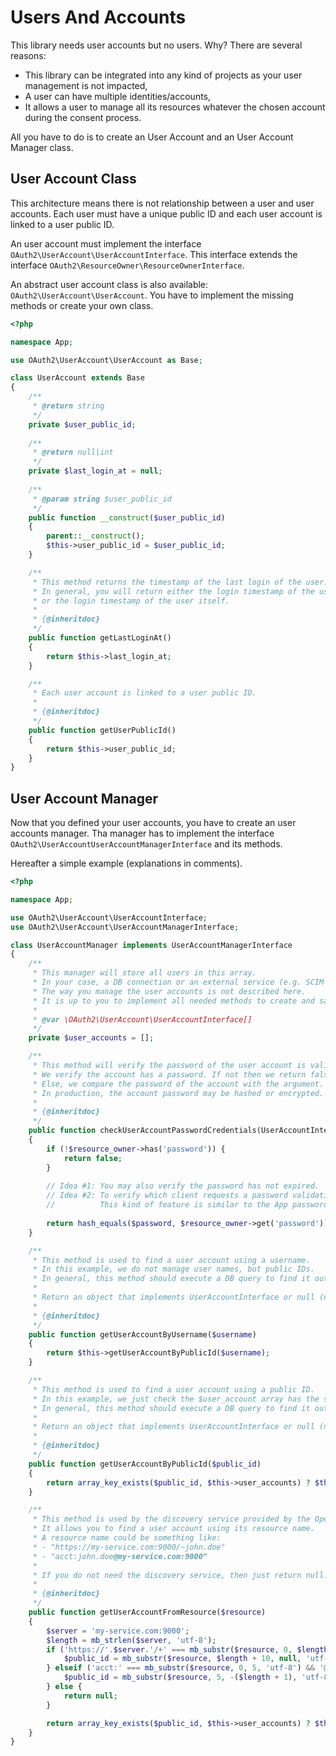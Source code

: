 # Users And Accounts

This library needs user accounts but no users. Why?
There are several reasons:

* This library can be integrated into any kind of projects as your user management is not impacted,
* A user can have multiple identities/accounts,
* It allows a user to manage all its resources whatever the chosen account during the consent process.

All you have to do is to create an User Account and an User Account Manager class.

## User Account Class

This architecture means there is not relationship between a user and user accounts.
Each user must have a unique public ID and each user account is linked to a user public ID.

An user account must implement the interface `OAuth2\UserAccount\UserAccountInterface`.
This interface extends the interface `OAuth2\ResourceOwner\ResourceOwnerInterface`.

An abstract user account class is also available: `OAuth2\UserAccount\UserAccount`.
You have to implement the missing methods or create your own class.

```php
<?php

namespace App;

use OAuth2\UserAccount\UserAccount as Base;

class UserAccount extends Base
{
    /**
     * @return string
     */
    private $user_public_id;
    
    /**
     * @return null|int
     */
    private $last_login_at = null;
    
    /**
     * @param string $user_public_id
     */
    public function __construct($user_public_id)
    {
        parent::__construct();
        $this->user_public_id = $user_public_id;
    }

    /**
     * This method returns the timestamp of the last login of the user.
     * In general, you will return either the login timestamp of the user with this user account
     * or the login timestamp of the user itself.
     * 
     * {@inheritdoc}
     */
    public function getLastLoginAt()
    {
        return $this->last_login_at;
    }

    /**
     * Each user account is linked to a user public ID.
     * 
     * {@inheritdoc}
     */
    public function getUserPublicId()
    {
        return $this->user_public_id;
    }
}
```

## User Account Manager

Now that you defined your user accounts, you have to create an user accounts manager.
Tha manager has to implement the interface `OAuth2\UserAccountUserAccountManagerInterface` and its methods.

Hereafter a simple example (explanations in comments).

```php
<?php

namespace App;

use OAuth2\UserAccount\UserAccountInterface;
use OAuth2\UserAccount\UserAccountManagerInterface;

class UserAccountManager implements UserAccountManagerInterface
{
    /**
     * This manager will store all users in this array.
     * In your case, a DB connection or an external service (e.g. SCIM server) should be better
     * The way you manage the user accounts is not described here.
     * It is up to you to implement all needed methods to create and save them.
     * 
     * @var \OAuth2\UserAccount\UserAccountInterface[]
     */
    private $user_accounts = [];

    /**
     * This method will verify the password of the user account is valid.
     * We verify the account has a password. If not then we return false; this means the request will be rejected.
     * Else, we compare the password of the account with the argument.
     * In production, the account password may be hashed or encrypted.
     * 
     * {@inheritdoc}
     */
    public function checkUserAccountPasswordCredentials(UserAccountInterface $resource_owner, $password)
    {
        if (!$resource_owner->has('password')) {
            return false;
        }
        
        // Idea #1: You may also verify the password has not expired.
        // Idea #2: To verify which client requests a password validation, you can associate a password to a client and log successful login attempts.
        //          This kind of feature is similar to the App password provided by Google (see https://support.google.com/mail/answer/185833?hl=en)
        
        return hash_equals($password, $resource_owner->get('password'));
    }

    /**
     * This method is used to find a user account using a username.
     * In this example, we do not manage user names, but public IDs.
     * In general, this method should execute a DB query to find it out.
     * 
     * Return an object that implements UserAccountInterface or null (not found)
     * 
     * {@inheritdoc}
     */
    public function getUserAccountByUsername($username)
    {
        return $this->getUserAccountByPublicId($username);
    }

    /**
     * This method is used to find a user account using a public ID.
     * In this example, we just check the $user_account array has the specified public ID as a key.
     * In general, this method should execute a DB query to find it out.
     * 
     * Return an object that implements UserAccountInterface or null (not found)
     * 
     * {@inheritdoc}
     */
    public function getUserAccountByPublicId($public_id)
    {
        return array_key_exists($public_id, $this->user_accounts) ? $this->user_accounts[$public_id] : null;
    }

    /**
     * This method is used by the discovery service provided by the OpenID Connect feature.
     * It allows you to find a user account using its resource name.
     * A resource name could be something like:
     * - "https://my-service.com:9000/~john.doe"
     * - "acct:john.doe@my-service.com:9000"
     * 
     * If you do not need the discovery service, then just return null.
     * 
     * {@inheritdoc}
     */
    public function getUserAccountFromResource($resource)
    {
        $server = 'my-service.com:9000';
        $length = mb_strlen($server, 'utf-8');
        if ('https://'.$server.'/+' === mb_substr($resource, 0, $length + 10, 'utf-8')) {
            $public_id = mb_substr($resource, $length + 10, null, 'utf-8');
        } elseif ('acct:' === mb_substr($resource, 0, 5, 'utf-8') && '@'.$server === mb_substr($resource, -($length + 1), null, 'utf-8')) {
            $public_id = mb_substr($resource, 5, -($length + 1), 'utf-8');
        } else {
            return null;
        }

        return array_key_exists($public_id, $this->user_accounts) ? $this->user_accounts[$resource] : null;
    }
}
```
